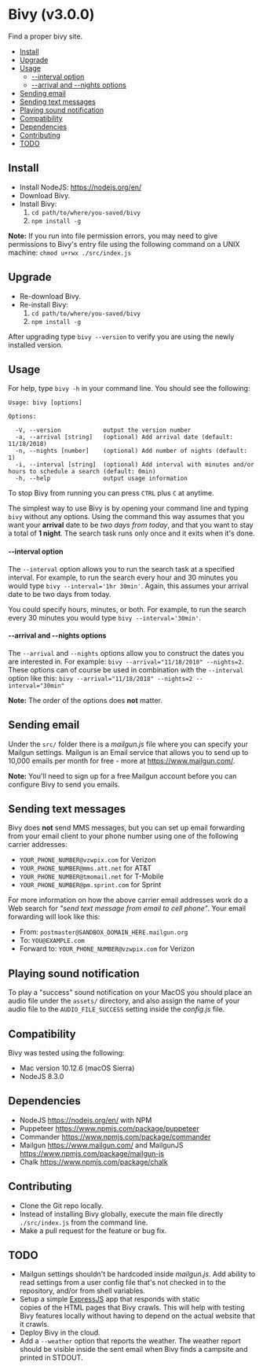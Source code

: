 # Bivy (v3.0.0)
Find a proper bivy site.

- [Install](#install)
- [Upgrade](#upgrade)
- [Usage](#usage)
    + [--interval option](#--interval-option)
    + [--arrival and --nights options](#--arrival-and---nights-options)
- [Sending email](#sending-email)
- [Sending text messages](#sending-text-messages)
- [Playing sound notification](#playing-sound-notification)
- [Compatibility](#compatibility)
- [Dependencies](#dependencies)
- [Contributing](#contributing)
- [TODO](#todo)


## Install
- Install NodeJS: https://nodejs.org/en/
- Download Bivy.
- Install Bivy:
  1. `cd path/to/where/you-saved/bivy`
  2. `npm install -g`

**Note:** If you run into file permission errors, you may need to give
permissions to Bivy's entry file using the following command on a UNIX
machine: `chmod u+rwx ./src/index.js`


## Upgrade
- Re-download Bivy.
- Re-install Bivy:
  1. `cd path/to/where/you-saved/bivy`
  2. `npm install -g`

After upgrading type `bivy --version` to verify you are using the newly installed version.


## Usage
For help, type `bivy -h` in your command line. You should see the following:
```
Usage: bivy [options]

Options:

  -V, --version            output the version number
  -a, --arrival [string]   (optional) Add arrival date (default: 11/18/2018)
  -n, --nights [number]    (optional) Add number of nights (default: 1)
  -i, --interval [string]  (optional) Add interval with minutes and/or hours to schedule a search (default: 0min)
  -h, --help               output usage information
```

To stop Bivy from running you can press `CTRL` plus `C` at anytime.

The simplest way to use Bivy is by opening your command line and typing `bivy`
without any options. Using the command this way assumes that you want your
**arrival** date to be _two days from today_, and that you want to stay a total
of **1 night**. The search task runs only once and it exits when it's done.

#### --interval option
The `--interval` option allows you to run the search task at a specified
interval. For example, to run the search every hour and 30 minutes you would
type `bivy --interval='1hr 30min'`. Again, this assumes your arrival date to
be two days from today.

You could specify hours, minutes, or both. For example, to run the search every
30 minutes you would type `bivy --interval='30min'`.

#### --arrival and --nights options
The `--arrival` and `--nights` options allow you to construct the dates you are
interested in. For example: `bivy --arrival="11/18/2018" --nights=2`. These
options can of course be used in combination with the `--interval` option like
this: `bivy --arrival="11/18/2018" --nights=2 --interval="30min"`

**Note:** The order of the options does **not** matter.


## Sending email
Under the `src/` folder there is a _mailgun.js_ file where you can specify
your Mailgun settings. Mailgun is an Email service that allows you to send up
to 10,000 emails per month for free - more at https://www.mailgun.com/.

**Note:** You'll need to sign up for a free Mailgun account before you can
configure Bivy to send you emails.


## Sending text messages
Bivy does **not** send MMS messages, but you can set up email forwarding from your
email client to your phone number using one of the following carrier addresses:
- `YOUR_PHONE_NUMBER@vzwpix.com` for Verizon
- `YOUR_PHONE_NUMBER@mms.att.net` for AT&T
- `YOUR_PHONE_NUMBER@tmomail.net` for T-Mobile
- `YOUR_PHONE_NUMBER@pm.sprint.com` for Sprint

For more information on how the above carrier email addresses work do a Web
search for _"send text message from email to cell phone"_. Your email forwarding
will look like this:
- From: `postmaster@SANDBOX_DOMAIN_HERE.mailgun.org`
- To: `YOU@EXAMPLE.com`
- Forward to: `YOUR_PHONE_NUMBER@vzwpix.com` for Verizon


## Playing sound notification
To play a "success" sound notification on your MacOS you should place an audio
file under the `assets/` directory, and also assign the name of your audio file
to the `AUDIO_FILE_SUCCESS` setting inside the _config.js_ file.


## Compatibility
Bivy was tested using the following:
- Mac version 10.12.6 (macOS Sierra)
- NodeJS 8.3.0


## Dependencies
- NodeJS <https://nodejs.org/en/> with NPM
- Puppeteer <https://www.npmjs.com/package/puppeteer>
- Commander <https://www.npmjs.com/package/commander>
- Mailgun <https://www.mailgun.com/> and MailgunJS <https://www.npmjs.com/package/mailgun-js>
- Chalk <https://www.npmjs.com/package/chalk>


## Contributing
- Clone the Git repo locally.
- Instead of installing Bivy globally, execute the main file directly
  `./src/index.js` from the command line.
- Make a pull request for the feature or bug fix.


## TODO
- Mailgun settings shouldn't be hardcoded inside _mailgun.js_. Add ability to
  read settings from a user config file that's not checked in to the repository,
  and/or from shell variables.
- Setup a simple [ExpressJS](https://expressjs.com/) app that responds with static  
  copies of the HTML pages that Bivy crawls. This will help with testing Bivy features
  locally without having to depend on the actual website that it crawls.
- Deploy Bivy in the cloud.
- Add a `--weather` option that reports the weather. The weather report should be
  visible inside the sent email when Bivy finds a campsite and printed in STDOUT.
